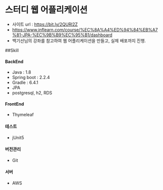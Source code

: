 # 스터디 웹 어플리케이션

- 사이트 url : https://bit.ly/2QURl2Z
- https://www.inflearn.com/course/%EC%8A%A4%ED%94%84%EB%A7%81-JPA-%EC%9B%B9%EC%95%B1/dashboard 
- 백기선님의 강좌를 참고하여 웹 어플리케이션을 만들고, 실제 배포까지 진행.

##Skill
#### BackEnd
- Java : 1.8
- Spring boot : 2.2.4
- Gradle : 6.4.1
- JPA
- postgresql, h2, RDS

#### FrontEnd
- Thymeleaf

  

#### 테스트
- jUnit5



#### 버전관리
- Git



#### 서버
- AWS

